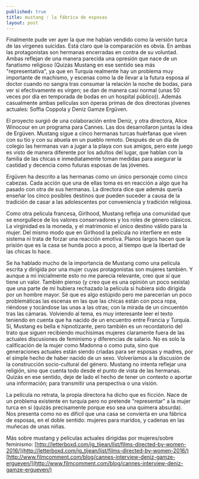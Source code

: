 ```yaml
---
published: true
title: mustang : la fábrica de esposas 
layout: post
---
```

Finalmente pude ver ayer la que me habían vendido como la versión turca de las vírgenes suicidas. Está claro que la comparación es obvia. En ambas las protagonistas son hermanas encerradas en contra de su voluntad. Ambas reflejan de una manera parecida una opresión que nace de un fanatismo religioso (Quizás Mustang en ese sentido sea más "representativa", ya que en Turquía realmente hay un problema muy importante de machismo, y escenas como la de llevar a la futura esposa al doctor cuando no sangra tras consumar la relación la noche de bodas, para ver si efectivamente es virgen; se dan de manera casi normal (unas 50 veces por día en temporada de bodas en un hospital público)). Además casualmente ambas películas son óperas primas de dos directoras jóvenes actuales: Soffia Coppola y Deniz Gamze Ergüven.

El proyecto surgió de una colaboración entre Deniz, y otra directora, Alice Winocour en un programa para Cannes. Las dos desarrollaron juntas la idea de Ergüven. Mustang sigue a cinco hermanas turcas huérfanas que viven con su tío y con su abuela en un pueblo remoto. Después de un día de colegio las hermanas van a jugar a la playa con sus amigos, pero este juego es visto de manera diferente por los adultos del lugar, que hablan con la familia de las chicas  e inmediatamente toman medidas para asegurar la castidad y decencia como futuras esposas de las jóvenes.  

Ergüven ha descrito a las hermanas como un único personaje como cinco cabezas. Cada acción que una de ellas toma es en reacción a algo que ha pasado con otra de sus hermanas. La directora dice que además quería enseñar los cinco posibles destinos que pueden suceder a causa de la tradición de casar a las adolescentes por conveniencia y tradición religiosa. 

Como otra pelicula francesa, Girlhood, Mustang refleja una comunidad que se enorgullece de los valores conservadores y los roles de género clásicos. La virginidad es la moneda, y el matrimonio el único destino válido para la mujer. Del mismo modo que en Girlhood la película no interfiere en este sistema ni trata de forzar una reacción emotiva. Planos largos hacen que la prisión que es la casa se hunda poco a poco, al tiempo que la libertad de las chicas lo hace. 

Se ha hablado mucho de la importancia de Mustang como una película escrita y dirigida por una mujer cuyas protagonistas son mujeres también. Y aunque a mí inicialmente esto no me parecía relevante, creo que sí que tiene un valor. También pienso (y creo que es una opinión un poco sexista) que una parte de mí hubiera rechazado la película si hubiera sido dirigida por un hombre mayor. Sé que es algo estúpido pero me parecerían un poco problemáticas las escenas en las que las chicas están con poca ropa, riéndose y tocándose las unas a las otras; con la mirada de un cincuentón tras las cámaras. Volviendo al tema, es muy interesante leer el texto teniendo en cuenta que ha nacido de un encuentro entre Francia y Turquía. Sí, Mustang es bella e hipnotizante, pero también es un recordatorio del trato que siguen recibiendo muchísimas mujeres  claramente fuera de las actuales discusiones de feminismo y diferencias de salario. No es solo la calificación de la mujer como Madonna o como puta, sino que generaciones actuales están siendo criadas para ser esposas y madres, por el simple hecho de haber nacido de un sexo. Volveríamos a la discusión de la construcción socio-cultural del género. Mustang no intenta reflejar una religión, sino que cuenta todo desde el punto de vista de las hermanas. Quizás en ese sentido, deje de lado el hecho de tener un contexto o aportar una información; para transmitir una perspectiva o una visión.

La película no retrata, la propia directora ha dicho que es ficción. Nace de un problema existente en turquía pero no pretende "representar" a la mujer turca en sí (quizás precisamente porque eso sea una quimera absurda). Nos presenta como no es difícil que una casa se convierta en una fábrica de esposas, en el doble sentido: mujeres para maridos, y cadenas en las muñecas de unas niñas. 


Más sobre mustang y películas actuales dirigidas por mujeres/sobre feminismo: 
[http://letterboxd.com/jg_tijean/list/films-directed-by-women-2016/](http://letterboxd.com/jg_tijean/list/films-directed-by-women-2016/)
[http://www.filmcomment.com/blog/cannes-interview-deniz-gamze-ergueven/](http://www.filmcomment.com/blog/cannes-interview-deniz-gamze-ergueven/)

